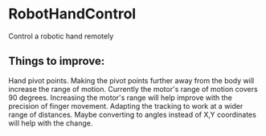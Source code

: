 # RobotHandControl
Control a robotic hand remotely



## Things to improve:
Hand pivot points. Making the pivot points further away from the body will increase the range of motion.
Currently the motor's range of motion covers 90 degrees. Increasing the motor's range will help improve with the precision of finger movement.
Adapting the tracking to work at a wider range of distances. Maybe converting to angles instead of X,Y coordinates will help with the change.
